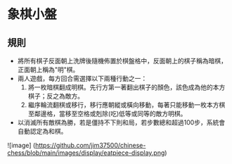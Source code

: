 # 象棋小盤
## 規則
- 將所有棋子反面朝上洗牌後隨機佈置於棋盤格中，反面朝上的棋子稱為暗棋，正面朝上稱為"明"棋。
- 兩人遊戲，每方回合需選擇以下兩種行動之一：
  1. 將一枚暗棋翻成明棋。先行方第一著翻出棋子的顏色，該色成為他的本方棋子；反之為敵方。
  2. 繼序輪流翻棋或移行，移行應朝縱或橫向移動，每著只能移動一枚本方棋至鄰邊格，當移至空格或剋除(吃)低等或同等的敵方明棋。
- 以消滅所有敵棋為勝，若是僵持不下則和局，若步數總和超過100步，系統會自動認定為和棋。


![image] (https://github.com/jim37500/chinese-chess/blob/main/images/display/eatpiece-display.png)
